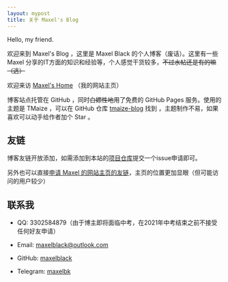 ```yaml
---
layout: mypost
title: 关于 Maxel's Blog
---
```


Hello, my friend.

欢迎来到 Maxel's Blog ，这里是 Maxel Black 的个人博客（废话）。这里有一些 Maxel 分享的IT方面的知识和经验等，个人感觉干货较多，~~不过水帖还是有的嘛（逃）~~

欢迎来访 [Maxel's Home](https://maxelblack.github.io) （我的网站主页）

博客站点托管在 GitHub ，同时~~白嫖性地~~用了免费的 GitHub Pages 服务。使用的主题是 TMaize ，可以在 GitHub 仓库 [tmaize-blog](https://github.com/TMaize/tmaize-blog) 找到 ，主题制作不易，如果喜欢可以动手给作者加个 Star 。

## 友链
博客友链开放添加，如需添加到本站的[项目仓库](https://github.com/maxelblack/blog)提交一个issue申请即可。

另外也可以直接[申请 Maxel 的网站主页的友链](https://maxelblack.github.io)，主页的位置更加显眼（但可能访问的用户较少）

## 联系我

- QQ: 3302584879（由于博主即将面临中考，在2021年中考结束之前不接受任何好友申请）

- Email: maxelblack@outlook.com

- GitHub: [maxelblack](https://github.com/maxelblack)

- Telegram: [maxelbk](https://t.me/maxelbk)
